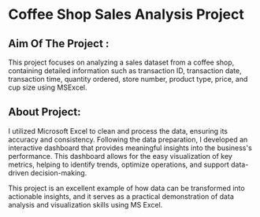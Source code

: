 # Coffee Shop Sales Analysis Project

## **Aim Of The Project :** 
This project focuses on analyzing a sales dataset from a coffee shop, containing detailed information such as transaction ID, transaction date, transaction time, quantity ordered, store number, product type, price, and cup size using MSExcel.

## **About Project:**
I utilized Microsoft Excel to clean and process the data, ensuring its accuracy and consistency. Following the data preparation, I developed an interactive dashboard that provides meaningful insights into the business's performance. This dashboard allows for the easy visualization of key metrics, helping to identify trends, optimize operations, and support data-driven decision-making.

This project is an excellent example of how data can be transformed into actionable insights, and it serves as a practical demonstration of data analysis and visualization skills using MS Excel.

